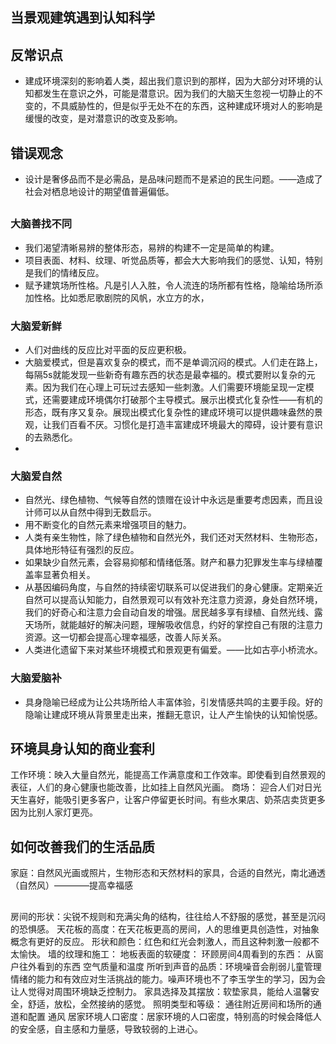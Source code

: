 ## 当景观建筑遇到认知科学

## 反常识点
- 建成环境深刻的影响着人类，超出我们意识到的那样，因为大部分对环境的认知都发生在意识之外，可能是潜意识。因为我们的大脑天生忽视一切静止的不变的，不具威胁性的，但是似乎无处不在的东西，这种建成环境对人的影响是缓慢的改变，是对潜意识的改变及影响。

## 错误观念
- 设计是奢侈品而不是必需品，是品味问题而不是紧迫的民生问题。——造成了社会对栖息地设计的期望值普遍偏低。


## 
### 大脑善找不同
- 我们渴望清晰易辨的整体形态，易辨的构建不一定是简单的构建。
- 项目表面、材料、纹理、听觉品质等，都会大大影响我们的感觉、认知，特别是我们的情绪反应。
- 赋予建筑场所性格。凡是引人入胜，令人流连的场所都有性格，隐喻给场所添加性格。比如悉尼歌剧院的风帆，水立方的水，
### 大脑爱新鲜
- 人们对曲线的反应比对平面的反应更积极。
- 大脑爱模式，但是喜欢复杂的模式，而不是单调沉闷的模式。人们走在路上，每隔5s就能发现一些新奇有趣东西的状态是最幸福的。模式要附以复杂的元素。因为我们在心理上可玩过去感知一些刺激。人们需要环境能呈现一定模式，还需要建成环境偶尔打破那个主导模式。展示出模式化复杂性——有机的形态，既有序又复杂。展现出模式化复杂性的建成环境可以提供趣味盎然的景观，让我们百看不厌。习惯化是打造丰富建成环境最大的障碍，设计要有意识的去熟悉化。
- 
### 大脑爱自然
- 自然光、绿色植物、气候等自然的馈赠在设计中永远是重要考虑因素，而且设计师可以从自然中得到无数启示。
- 用不断变化的自然元素来增强项目的魅力。
- 人类有亲生物性，除了绿色植物和自然光外，我们还对天然材料、生物形态，具体地形特征有强烈的反应。
- 如果缺少自然元素，会容易抑郁和情绪低落。财产和暴力犯罪发生率与绿植覆盖率显著负相关。
- 从基因编码角度，与自然的持续密切联系可以促进我们的身心健康。定期亲近自然可以提高认知能力，自然景观可以有效补充注意力资源，身处自然环境，我们的好奇心和注意力会自动自发的增强。居民越多享有绿植、自然光线、露天场所，就能越好的解决问题，理解吸收信息，约好的掌控自己有限的注意力资源。这一切都会提高心理幸福感，改善人际关系。
- 人类进化遗留下来对某些环境模式和景观更有偏爱。——比如古亭小桥流水。
### 大脑爱脑补
- 具身隐喻已经成为让公共场所给人丰富体验，引发情感共鸣的主要手段。好的隐喻让建成环境从背景里走出来，推翻无意识，让人产生愉快的认知愉悦感。


## 环境具身认知的商业套利
工作环境：映入大量自然光，能提高工作满意度和工作效率。即使看到自然景观的表征，人们的身心健康也能改善，比如挂上自然风光画。
商场： 迎合人们对日光天生喜好，能吸引更多客户，让客户停留更长时间。有些水果店、奶茶店卖货更多因为比别人家灯更亮。
## 如何改善我们的生活品质
家庭：自然风光画或照片，生物形态和天然材料的家具，合适的自然光，南北通透（自然风）————提高幸福感


## 
房间的形状：尖锐不规则和充满尖角的结构，往往给人不舒服的感觉，甚至是沉闷的恐惧感。
天花板的高度：在天花板更高的房间，人的思维更具创造性，对抽象概念有更好的反应。
形状和颜色：红色和红光会刺激人，而且这种刺激一般都不太愉快。
墙的纹理和施工：
地板表面的软硬度：
环顾房间4周看到的东西：
从窗户往外看到的东西
空气质量和温度
所听到声音的品质：环境噪音会削弱儿童管理情绪的能力和有效应对生活挑战的能力。噪声环境也不了李玉学生的学习，因为会让人觉得对周围环境缺乏控制力。
家具选择及其摆放：软垫家具，能给人温馨安全，舒适，放松，全然接纳的感觉。
照明类型和等级：
通往附近房间和场所的通道和配置
通风
居家环境人口密度：居家环境的人口密度，特别高的时候会降低人的安全感，自主感和力量感，导致较弱的上进心。

